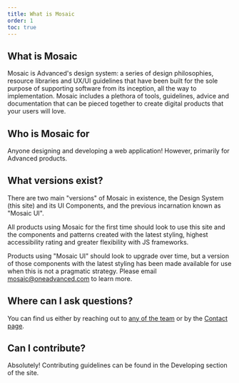 ```yaml
---
title: What is Mosaic
order: 1
toc: true
---
```

## What is Mosaic

Mosaic is Advanced's design system: a series of design philosophies, resource libraries and UX/UI guidelines that have been built for the sole purpose of supporting software from its inception, all the way to implementation. Mosaic includes a plethora of tools, guidelines, advice and documentation that can be pieced together to create digital products that your users will love.

## Who is Mosaic for

Anyone designing and developing a web application! However, primarily for Advanced products. 

## What versions exist?

There are two main "versions" of Mosaic in existence, the Design System (this site) and its UI Components, and the previous incarnation known as "Mosaic UI".

All products using Mosaic for the first time should look to use this site and the components and patterns created with the latest styling, highest accessibility rating and greater flexibility with JS frameworks. 

Products using "Mosaic UI" should look to upgrade over time, but a version of those components with the latest styling has been made available for use when this is not a pragmatic strategy. Please email mosaic@oneadvanced.com to learn more. 

## Where can I ask questions?

You can find us either by reaching out to [any of the team](/mosaic/the-mosaic-design-team/) or by the [Contact page](/contact/). 

## Can I contribute?

Absolutely! Contributing guidelines can be found in the Developing section of the site.